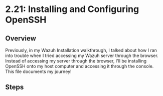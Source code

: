 # 2.21: Installing and Configuring OpenSSH
## Overview
Previously, in my Wazuh Installation walkthrough, I talked about how I ran into trouble when I tried accessing my Wazuh server through the browser. Instead of accessing my server
through the browser, I'll be installing OpenSSH onto my host computer and accessing it through the console. This file documents my journey! 
## Steps
